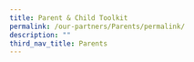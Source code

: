 ```yaml
---
title: Parent & Child Toolkit
permalink: /our-partners/Parents/permalink/
description: ""
third_nav_title: Parents
---
```

